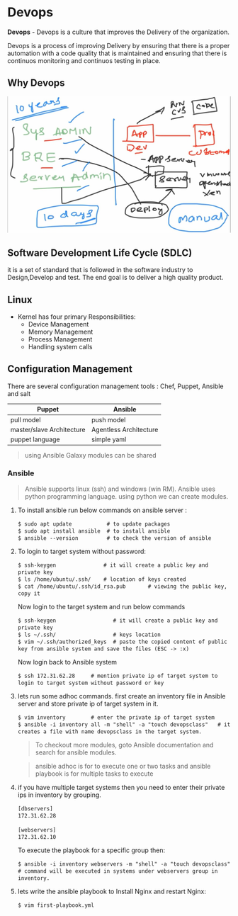 # Devops

**Devops** - Devops is a culture that improves the Delivery of the organization.

Devops is a process of improving Delivery by ensuring that there is  a proper automation with a code quality that is maintained and ensuring that there is continuos monitoring and continuos testing in place.

## Why Devops

![Why Devops](./images/whydevops.jpg)

## Software Development Life Cycle (SDLC)

it is a set of standard that is followed in the software industry to Design,Develop and test. The end goal is to deliver a high quality product. 

## Linux

* Kernel has four primary Responsibilities:
  * Device Management
  * Memory Management
  * Process Management
  * Handling system calls

## Configuration Management 

There are several configuration management tools : Chef, Puppet, Ansible and salt

| Puppet | Ansible |
| --- | ----------- |
| pull model | push model |
| master/slave Architecture | Agentless Architecture |
| puppet language | simple yaml |

> using Ansible Galaxy modules can be shared

### Ansible

> Ansible supports linux (ssh) and windows (win RM). Ansible uses python programming language. using python we can create modules.

1. To install ansible run below commands on ansible server :

   ```console
   $ sudo apt update           # to update packages
   $ sudo apt install ansible  # to install ansible
   $ ansible --version         # to check the version of ansible
   ```

2. To login to target system without password:

   ```console
   $ ssh-keygen               # it will create a public key and private key
   $ ls /home/ubuntu/.ssh/    # location of keys created
   $ cat /home/ubuntu/.ssh/id_rsa.pub       # viewing the public key, copy it
   ```

   Now login to the target system and run below commands

   ```console
   $ ssh-keygen                  # it will create a public key and private key
   $ ls ~/.ssh/                  # keys location
   $ vim ~/.ssh/authorized_keys  # paste the copied content of public key from ansible system and save the files (ESC -> :x)
   ```

   Now login back to Ansible system

   ```console
   $ ssh 172.31.62.28     # mention private ip of target system to login to target system without password or key
   ```

3. lets run some adhoc commands. first create an inventory file in Ansible server and store private ip of target system in it.

   ```console
   $ vim inventory        # enter the private ip of target system
   $ ansible -i inventory all -m "shell" -a "touch devopsclass"   # it creates a file with name devopsclass in the target system.
   ```

   > To checkout more modules, goto Ansible documentation and search for ansible modules.

   > ansible adhoc is for to execute one or two tasks and ansible playbook is for multiple tasks to execute

4. if you have multiple target systems then you need to enter their private ips in inventory by grouping.

   ```vim
   [dbservers]
   172.31.62.28

   [webservers]
   172.31.62.10
   ```

   To execute the playbook for a specific group then:

   ```console
   $ ansible -i inventory webservers -m "shell" -a "touch devopsclass"   # command will be executed in systems under webservers group in inventory.
   ```

5. lets write the ansible playbook to Install Nginx and restart Nginx:
   
   ```console
   $ vim first-playbook.yml
   ```